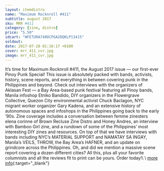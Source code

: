 ```yaml
---
layout: itemdistro
name: "Maximum Rocknroll #411"
subtitle: august 2017
sku: MRR #411
category: [zine, distro]
price: "5.50"
idcart: "WFETURA740OCPGA2DQKLP13415"
soldout:
date: 2017-07-20 01:16:17 +0100
cover: mrr_411_cvr.jpg
image: mrr_411_cvr.jpg
---
```


It’s time for Maximum Rocknroll #411, the August 2017 issue — our first-ever Pinoy Punk Special! This issue is absolutely packed with bands, activists, history, scene reports, and everything in between covering punk in the Philippines and beyond. Check out interviews with the organizers of Aklasan Fest — a Bay Area-based punk festival featuring all Pinoy bands, Manila infoshop Etniko Bandido, DIY organizers in the Flowergrave Collective, Quezon City environmental activist Chuck Baclagon, NYC migrant worker organizer Gary Kadena, and an extensive history of autonomous spaces and infoshops in the Philippines going back to the early ’90s. Zine coverage includes a conversation between femme zinesters elena corinne of Brown Recluse Zine Distro and Honey Andres, an interview with Bamboo Girl zine, and a rundown of some of the Philippines’ most interesting DIY zines and resources. On top of that we have interviews with bands including NYC’s MATERIAL SUPPORT and NAMATAY SA INGAY, Manila’s VEILS, THROW, the Bay Area’s HAFNER, and an update on grindcore across the Philippines. Oh, and did we mention a massive scene report covering a dozen different cities? All this, plus all your favorite columnists and all the reviews fit to print can be yours. Order today!\\
\\
[more info](http://www.maximumrocknroll.com){:target="_blank"}